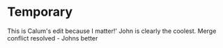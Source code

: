 # Temporary
This is Calum's edit because I matter!'
John is clearly the coolest.
Merge conflict resolved - Johns better
